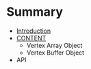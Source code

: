# Summary

* [Introduction](README.md)
* [CONTENT](chapter1.md)
   * Vertex Array Object
   * Vertex Buffer Object
* API

